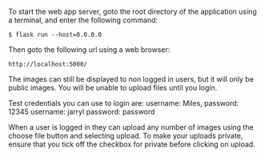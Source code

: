 To start the web app server, goto the root directory of the application using a terminal, and enter the following command:

    $ flask run --host=0.0.0.0

Then goto the following url using a web browser:

    http://localhost:5000/


The images can still be displayed to non logged in users, but it will only be public images. You will be unable to upload files until you login.

Test credentials you can use to login are: 
    username: Miles, password: 12345
    username: jarryl password: password

When a user is logged in they can upload any number of images using the choose file button and selecting upload. To make your uploads private, ensure that you tick off the checkbox for private before clicking on upload.

